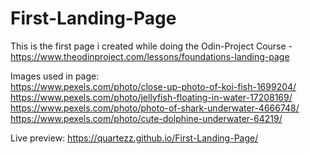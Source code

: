 # First-Landing-Page
This is the first page i created while doing the Odin-Project Course - https://www.theodinproject.com/lessons/foundations-landing-page  

Images used in page:   
https://www.pexels.com/photo/close-up-photo-of-koi-fish-1699204/  
https://www.pexels.com/photo/jellyfish-floating-in-water-17208169/  
https://www.pexels.com/photo/photo-of-shark-underwater-4666748/  
https://www.pexels.com/photo/cute-dolphine-underwater-64219/  

Live preview:  https://quartezz.github.io/First-Landing-Page/

